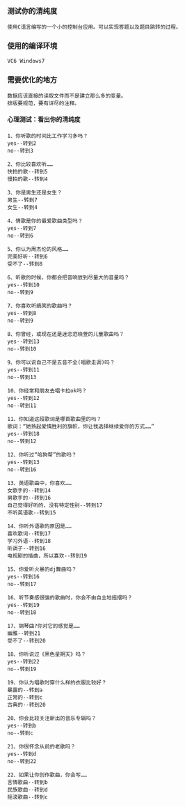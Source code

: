 ### 测试你的清纯度

	使用C语言编写的一个小的控制台应用。可以实现答题以及题目跳转的过程。

### 使用的编译环境

	VC6 Windows7

### 需要优化的地方

	数据应该直接的读取文件而不是建立那么多的变量。
	排版要规范，要有详尽的注释。
        
#### 心理测试：看出你的清纯度

	1、你听歌的时间比工作学习多吗？ 
	yes--转到2 
	no--转到3 

	2、你比较喜欢听…… 
	快拍的歌--转到5 
	慢拍的歌--转到4 

	3、你是男生还是女生？ 
	男生--转到7 
	女生--转到4 

	4、情歌是你的最爱歌曲类型吗？ 
	yes--转到7 
	no--转到6 

	5、你认为周杰伦的风格…… 
	完美好听--转到6 
	受不了--转到8 

	6、听歌的时候，你都会把音响放到尽量大的音量吗？ 
	yes--转到10 
	no--转到9 

	7、你喜欢听搞笑的歌曲吗？ 
	yes--转到8 
	no--转到9 

	8、你曾经，或现在还是迷恋范晓萱的儿童歌曲吗？ 
	yes--转到13 
	no--转到10 

	9、你可以说自己不是五音不全(唱歌走调)吗？ 
	yes--转到11 
	no--转到13 

	10、你经常和朋友去唱卡拉ok吗？ 
	yes--转到12 
	no--转到11 

	11、你知道这段歌词是哪首歌曲里的吗？
	歌词：“她扬起爱情胜利的旗帜，你让我选择继续爱你的方式……” 
	yes--转到18 
	no--转到12 

	12、你听过“哈狗帮”的歌吗？ 
	yes--转到13 
	no--转到16 

	13、英语歌曲中，你喜欢…… 
	女歌手的--转到14 
	男歌手的--转到16 
	自己觉得好听的，没有特定性别--转到17 
	不听英语歌--转到15 

	14、你听外语歌的原因是…… 
	喜欢歌词--转到17 
	学习外语--转到18 
	听调子--转到16 
	电视剧的插曲，所以喜欢--转到19 

	15、你爱听火暴的dj舞曲吗？ 
	yes--转到16 
	no--转到17 

	16、听节奏感很强的歌曲时，你会不由自主地摇摆吗？ 
	yes--转到19 
	no--转到18 

	17、钢琴曲?你对它的感觉是…… 
	幽雅--转到21 
	受不了--转到20 

	18、你听说过《黑色星期天》吗？ 
	yes--转到22 
	no--转到19 

	19、你认为唱歌时穿什么样的衣服比较好？ 
	暴露的--转到a 
	正常的--转到c 
	古典的--转到20 

	20、你会比较关注新出的音乐专辑吗？ 
	yes--转到b 
	no--转到c 

	21、你很怀念从前的老歌吗？ 
	yes--转到d 
	no--转到22 

	22、如果让你创作歌曲，你会写…… 
	言情歌曲--转到b 
	民族歌曲--转到d 
	摇滚歌曲--转到c